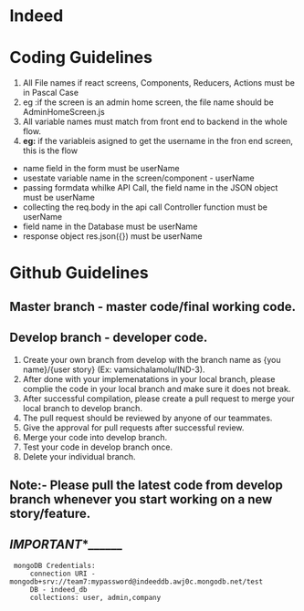 # Indeed




# Coding Guidelines
 1. All File names if react screens, Components, Reducers, Actions must be in Pascal Case
 1. eg :if the screen is an admin home screen, the file name should be AdminHomeScreen.js
 1. All variable names must match from front end to backend in the whole flow.
 1. <b>eg:</b> if the variableis asigned to get the username in the fron end screen, this is the flow
  *  name field in the form must be userName
  *  usestate variable name in the screen/component - userName
  *  passing formdata whilke API Call, the field name in the JSON object must be userName
  *  collecting the req.body in the api call Controller function must be userName
  *  field name in the Database must be userName
  *  response object res.json({}) must be userName

# Github Guidelines

## Master branch - master code/final working code.
## Develop branch - developer code.

1. Create your own branch from develop with the branch name as {you name}/{user story} (Ex: vamsichalamolu/IND-3).
2. After done with your implemenatations in your local branch, please complie the code in your local branch and make sure it does not break.
3. After successful compilation, please create a pull request to merge your local branch to develop branch.
4. The pull request should be reviewed by anyone of our teammates.
5. Give the approval for pull requests after successful review.
6. Merge your code into develop branch.
7. Test your code in develop branch once.
8. Delete your individual branch.
 
## Note:- Please pull the latest code from develop branch whenever you start working on a new story/feature.

## ____________***IMPORTANT****__________________
     mongoDB Credentials:
         connection URI -  mongodb+srv://team7:mypassword@indeeddb.awj0c.mongodb.net/test
         DB - indeed_db
         collections: user, admin,company
